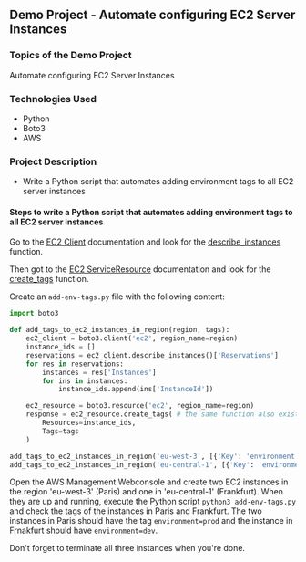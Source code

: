 ## Demo Project - Automate configuring EC2 Server Instances

### Topics of the Demo Project
Automate configuring EC2 Server Instances

### Technologies Used
- Python
- Boto3
- AWS

### Project Description
- Write a Python script that automates adding environment tags to all EC2 server instances

#### Steps to write a Python script that automates adding environment tags to all EC2 server instances

Go to the [EC2 Client](https://boto3.amazonaws.com/v1/documentation/api/latest/reference/services/ec2.html#client) documentation and look for the [describe_instances](https://boto3.amazonaws.com/v1/documentation/api/latest/reference/services/ec2/client/describe_instances.html) function.

Then got to the [EC2 ServiceResource](https://boto3.amazonaws.com/v1/documentation/api/latest/reference/services/ec2/service-resource/index.html) documentation and look for the [create_tags](https://boto3.amazonaws.com/v1/documentation/api/latest/reference/services/ec2/service-resource/create_tags.html) function.

Create an `add-env-tags.py` file with the following content:

```python
import boto3

def add_tags_to_ec2_instances_in_region(region, tags):
    ec2_client = boto3.client('ec2', region_name=region)
    instance_ids = []
    reservations = ec2_client.describe_instances()['Reservations']
    for res in reservations:
        instances = res['Instances']
        for ins in instances:
            instance_ids.append(ins['InstanceId'])

    ec2_resource = boto3.resource('ec2', region_name=region)
    response = ec2_resource.create_tags( # the same function also exists on ec2_client
        Resources=instance_ids,
        Tags=tags
    )

add_tags_to_ec2_instances_in_region('eu-west-3', [{'Key': 'environment', 'Value': 'prod'}])
add_tags_to_ec2_instances_in_region('eu-central-1', [{'Key': 'environment', 'Value': 'dev'}])
```

Open the AWS Management Webconsole and create two EC2 instances in the region 'eu-west-3' (Paris) and one in 'eu-central-1' (Frankfurt). When they are up and running, execute the Python script `python3 add-env-tags.py` and check the tags of the instances in Paris and Frankfurt. The two instances in Paris should have the tag `environment=prod` and the instance in Frnakfurt should have `environment=dev`.

Don't forget to terminate all three instances when you're done.
